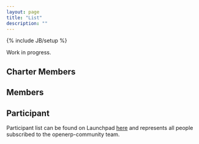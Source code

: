 ```yaml
---
layout: page
title: "List"
description: ""
---
```

{% include JB/setup %}

Work in progress.

## Charter Members

## Members

## Participant

Participant list can be found on Launchpad [here](https://launchpad.net/~openerp-community/+members) and represents all people subscribed to the openerp-community team.